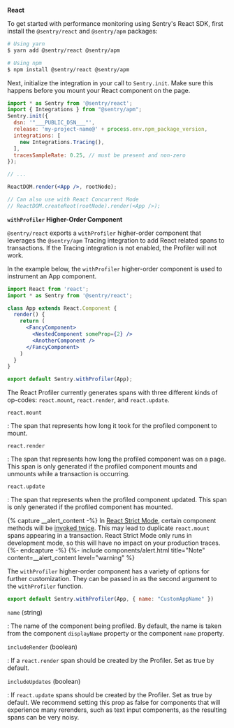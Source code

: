 
**React**

To get started with performance monitoring using Sentry's React SDK, first install the `@sentry/react` and `@sentry/apm` packages:

```bash
# Using yarn
$ yarn add @sentry/react @sentry/apm

# Using npm
$ npm install @sentry/react @sentry/apm
```

Next, initialize the integration in your call to `Sentry.init`. Make sure this happens before you mount your React component on the page.

```jsx
import * as Sentry from '@sentry/react';
import { Integrations } from "@sentry/apm";
Sentry.init({
  dsn: '"___PUBLIC_DSN___"',
  release: 'my-project-name@' + process.env.npm_package_version,
  integrations: [
    new Integrations.Tracing(),
  ],
  tracesSampleRate: 0.25, // must be present and non-zero
});

// ...

ReactDOM.render(<App />, rootNode);

// Can also use with React Concurrent Mode
// ReactDOM.createRoot(rootNode).render(<App />);
```

**`withProfiler` Higher-Order Component**

`@sentry/react` exports a `withProfiler` higher-order component that leverages the `@sentry/apm` Tracing integration to add React related spans to transactions. If the Tracing integration is not enabled, the Profiler will not work.

In the example below, the `withProfiler` higher-order component is used to instrument an App component.

```jsx
import React from 'react';
import * as Sentry from '@sentry/react';

class App extends React.Component {
  render() {
    return (
      <FancyComponent>
        <NestedComponent someProp={2} />
        <AnotherComponent />
      </FancyComponent>
    )
  }
}

export default Sentry.withProfiler(App);
```

The React Profiler currently generates spans with three different kinds of op-codes: `react.mount`, `react.render`, and `react.update`.

`react.mount`

: The span that represents how long it took for the profiled component to mount.

`react.render`

: The span that represents how long the profiled component was on a page. This span is only generated if the profiled component mounts and unmounts while a transaction is occurring.

`react.update`

: The span that represents when the profiled component updated. This span is only generated if the profiled component has mounted.

{% capture __alert_content -%}
In [React Strict Mode](https://reactjs.org/docs/strict-mode.html), certain component methods will be [invoked twice](https://reactjs.org/docs/strict-mode.html#detecting-unexpected-side-effects). This may lead to duplicate `react.mount` spans appearing in a transaction. React Strict Mode only runs in development mode, so this will have no impact on your production traces.
{%- endcapture -%}
{%- include components/alert.html
  title="Note"
  content=__alert_content
  level="warning"
%}

The `withProfiler` higher-order component has a variety of options for further customization. They can be passed in as the second argument to the `withProfiler` function.

```jsx
export default Sentry.withProfiler(App, { name: "CustomAppName" })
```

`name` (string)

: The name of the component being profiled. By default, the name is taken from the component `displayName` property or the component `name` property.

`includeRender` (boolean)

: If a `react.render` span should be created by the Profiler. Set as true by default.

`includeUpdates` (boolean)

: If `react.update` spans should be created by the Profiler. Set as true by default. We recommend setting this prop as false for components that will experience many rerenders, such as text input components, as the resulting spans can be very noisy.
